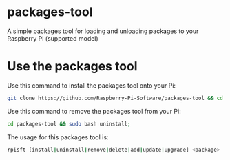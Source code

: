 # packages-tool
A simple packages tool for loading and unloading packages to your Raspberry Pi (supported model)

# Use the packages tool
Use this command to install the packages tool onto your Pi:
```bash
git clone https://github.com/Raspberry-Pi-Software/packages-tool && cd packages-tool && sudo bash install;
```
Use this command to remove the packages tool from your Pi:
```bash
cd packages-tool && sudo bash uninstall;
```
The usage for this packages tool is:
```bash
rpisft [install|uninstall|remove|delete|add|update|upgrade] <package>
```
